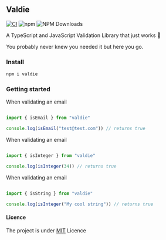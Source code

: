## Valdie
[![CI](https://github.com/Rwanda-Coding-Academy/Valdie/actions/workflows/superlinter.yml/badge.svg)](https://github.com/Rwanda-Coding-Academy/Valdie/actions/workflows/superlinter.yml) ![npm](https://img.shields.io/npm/v/valdie.svg?style=flat-square)
![NPM Downloads](https://img.shields.io/npm/dw/valdie?style=flat-square)


A TypeScript and JavaScript Validation Library that just works 🔨


You probably never knew you needed it but here you go.


### Install

```bash
npm i valdie
```


### Getting started

When validating an email

```javascript

import { isEmail } from "valdie"

console.log(isEmail("test@test.com")) // returns true
```

When validating an email
```javascript

import { isInteger } from "valdie"

console.log(isInteger(34)) // returns true
```

When validating an email
```javascript

import { isString } from "valdie"

console.log(isInteger("My cool string")) // returns true
```


#### Licence

The project is under [MIT](https://github.com/Rwanda-Coding-Academy/Valdie/edit/main/README.md) Licence
